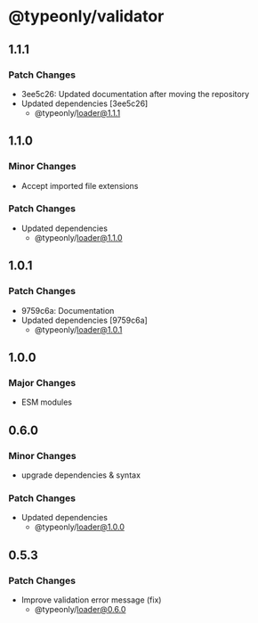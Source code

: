 # @typeonly/validator

## 1.1.1

### Patch Changes

- 3ee5c26: Updated documentation after moving the repository
- Updated dependencies [3ee5c26]
  - @typeonly/loader@1.1.1

## 1.1.0

### Minor Changes

- Accept imported file extensions

### Patch Changes

- Updated dependencies
  - @typeonly/loader@1.1.0

## 1.0.1

### Patch Changes

- 9759c6a: Documentation
- Updated dependencies [9759c6a]
  - @typeonly/loader@1.0.1

## 1.0.0

### Major Changes

- ESM modules

## 0.6.0

### Minor Changes

- upgrade dependencies & syntax

### Patch Changes

- Updated dependencies
  - @typeonly/loader@1.0.0

## 0.5.3

### Patch Changes

- Improve validation error message (fix)
  - @typeonly/loader@0.6.0
